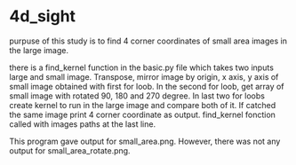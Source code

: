# 4d_sight

purpuse of this study is to find 4 corner coordinates of small area images in 
the large image.

there is a find_kernel function in the basic.py file which takes two inputs
large and small image. Transpose, mirror image by origin, x axis, y axis
of small image obtained with first for loob. In the second for loob, get array 
of small image with rotated 90, 180 and 270 degree. In last two for loobs 
create kernel to run in the large image and compare both of it. If catched the
same image print 4 corner coordinate as output. find_kernel fonction called
with images paths at the last line.

This program gave output for small_area.png. However, there was not any output
for small_area_rotate.png.
